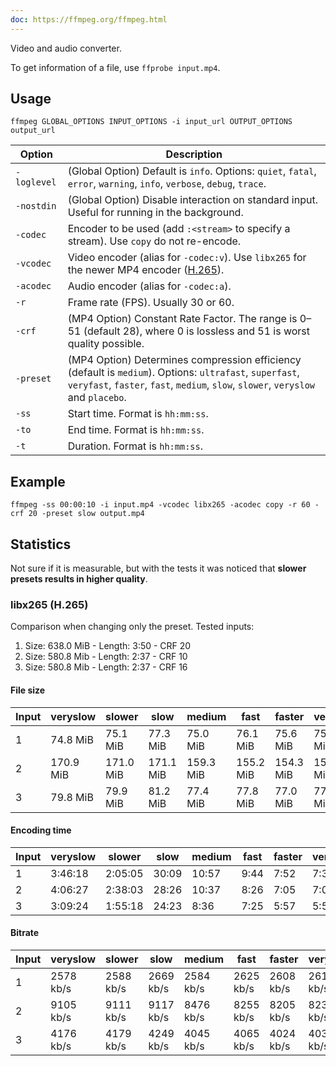 ```yaml
---
doc: https://ffmpeg.org/ffmpeg.html
---
```


Video and audio converter.

To get information of a file,
use `ffprobe input.mp4`.

## Usage

```shell
ffmpeg GLOBAL_OPTIONS INPUT_OPTIONS -i input_url OUTPUT_OPTIONS output_url
```

| Option | Description |
| --- | --- |
| `-loglevel` | (Global Option) Default is `info`. Options: `quiet`, `fatal`, `error`, `warning`, `info`, `verbose`, `debug`, `trace`. |
| `-nostdin` | (Global Option) Disable interaction on standard input. Useful for running in the background. |
| `-codec` | Encoder to be used (add `:<stream>` to specify a stream). Use `copy` do not re-encode. |
| `-vcodec` | Video encoder (alias for `-codec:v`). Use `libx265` for the newer MP4 encoder ([H.265](https://trac.ffmpeg.org/wiki/Encode/H.265)). |
| `-acodec` | Audio encoder (alias for `-codec:a`). |
| `-r` | Frame rate (FPS). Usually 30 or 60. |
| `-crf` | (MP4 Option) Constant Rate Factor. The range is 0–51 (default 28), where 0 is lossless and 51 is worst quality possible. |
| `-preset` | (MP4 Option) Determines compression efficiency (default is `medium`). Options: `ultrafast`, `superfast`, `veryfast`, `faster`, `fast`, `medium`, `slow`, `slower`, `veryslow` and `placebo`. |
| `-ss` | Start time. Format is `hh:mm:ss`. |
| `-to` | End time. Format is `hh:mm:ss`. |
| `-t` | Duration. Format is `hh:mm:ss`. |

## Example

```shell
ffmpeg -ss 00:00:10 -i input.mp4 -vcodec libx265 -acodec copy -r 60 -crf 20 -preset slow output.mp4
```

## Statistics

Not sure if it is measurable,
but with the tests it was noticed that **slower presets results in higher quality**.

### libx265 (H.265)

Comparison when changing only the preset.
Tested inputs:

1. Size: 638.0 MiB - Length: 3:50 - CRF 20
2. Size: 580.8 Mib - Length: 2:37 - CRF 10
3. Size: 580.8 Mib - Length: 2:37 - CRF 16

#### File size

| Input | veryslow | slower | slow | medium | fast | faster | veryfast | superfast | ultrafast |
| --- | --- | --- | --- | --- | --- | --- | --- | --- | --- |
| 1 | 74.8 MiB | 75.1 MiB | 77.3 MiB | 75.0 MiB | 76.1 MiB | 75.6 MiB | 75.8 MiB | 73.7 MiB | 74.1 MiB |
| 2 | 170.9 MiB | 171.0 MiB | 171.1 MiB | 159.3 MiB | 155.2 MiB | 154.3 MiB | 154.8 MiB | 138.3 MiB | 139.2 MiB |
| 3 | 79.8 MiB | 79.9 MiB | 81.2 MiB | 77.4 MiB | 77.8 MiB | 77.0 MiB | 77.3 MiB | 72.2 MiB | 73.3 MiB |

#### Encoding time

| Input | veryslow | slower | slow | medium | fast | faster | veryfast | superfast | ultrafast |
| --- | --- | --- | --- | --- | --- | --- | --- | --- | --- |
| 1 | 3:46:18 | 2:05:05 | 30:09 | 10:57 | 9:44 | 7:52 | 7:39 | 6:09 | 4:21 |
| 2 | 4:06:27 | 2:38:03 | 28:26 | 10:37 | 8:26 | 7:05 | 7:02 | 5:23 | 3:36 |
| 3 | 3:09:24 | 1:55:18 | 24:23 | 8:36 | 7:25 | 5:57 | 5:55 | 4:33 | 3:07 |

#### Bitrate

| Input | veryslow | slower | slow | medium | fast | faster | veryfast | superfast | ultrafast |
| --- | --- | --- | --- | --- | --- | --- | --- | --- | --- |
| 1 | 2578 kb/s | 2588 kb/s | 2669 kb/s | 2584 kb/s | 2625 kb/s | 2608 kb/s | 2615 kb/s | 2536 kb/s | 2550 kb/s |
| 2 | 9105 kb/s | 9111 kb/s | 9117 kb/s | 8476 kb/s | 8255 kb/s | 8205 kb/s | 8235 kb/s | 7342 kb/s | 7390 kb/s |
| 3 | 4176 kb/s | 4179 kb/s | 4249 kb/s | 4045 kb/s | 4065 kb/s | 4024 kb/s | 4039 kb/s | 3760 kb/s | 3824 kb/s |
